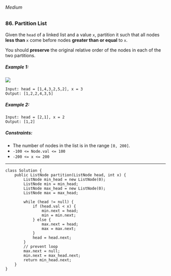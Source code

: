 ###### Medium

### 86. Partition List

Given the `head` of a linked list and a value `x`, partition it such that all nodes **less than** `x` come before nodes **greater than or equal** to `x`.

You should **preserve** the original relative order of the nodes in each of the two partitions.

 

##### Example 1:
![](https://assets.leetcode.com/uploads/2021/01/04/partition.jpg)
```
Input: head = [1,4,3,2,5,2], x = 3
Output: [1,2,2,4,3,5]
```
##### Example 2:
```
Input: head = [2,1], x = 2
Output: [1,2]
``` 

##### Constraints:

- The number of nodes in the list is in the range `[0, 200]`.
- `-100 <= Node.val <= 100`
- `-200 <= x <= 200`

***

```java. 
class Solution {
    public ListNode partition(ListNode head, int x) {
        ListNode min_head = new ListNode(0);
        ListNode min = min_head;
        ListNode max_head = new ListNode(0);
        ListNode max = max_head;
        
        while (head != null) {
            if (head.val < x) {
                min.next = head;
                min = min.next;
            } else {
                max.next = head;
                max = max.next;
            }
            head = head.next;
        }
        // prevent loop
        max.next = null;
        min.next = max_head.next;
        return min_head.next;
    }
}
```
